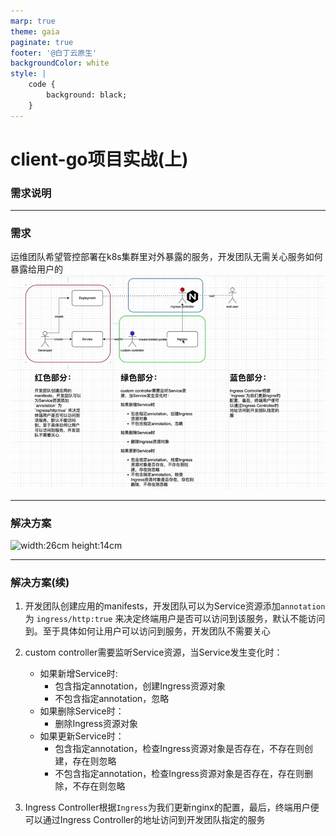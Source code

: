```yaml
---
marp: true
theme: gaia
paginate: true
footer: '@白丁云原生'
backgroundColor: white
style: |
    code {
        background: black;
    }
---
```

<!--
_class: lead
-->

# client-go项目实战(上)

### 需求说明

---

### 需求

运维团队希望管控部署在k8s集群里对外暴露的服务，开发团队无需关心服务如何暴露给用户的
![width:26cm height:14cm](./images/img_1.png)

---
### 解决方案

![width:26cm height:14cm](./images/case1.png)

---

### 解决方案(续)

1. 开发团队创建应用的manifests，开发团队可以为Service资源添加`annotation` 为 `ingress/http:true` 来决定终端用户是否可以访问到该服务，默认不能访问到。至于具体如何让用户可以访问到服务，开发团队不需要关心 
2. custom controller需要监听Service资源，当Service发生变化时：

   - 如果新增Service时:
     - 包含指定annotation，创建Ingress资源对象
     - 不包含指定annotation，忽略
   - 如果删除Service时：
     - 删除Ingress资源对象
   - 如果更新Service时：
     - 包含指定annotation，检查Ingress资源对象是否存在，不存在则创建，存在则忽略
     - 不包含指定annotation，检查Ingress资源对象是否存在，存在则删除，不存在则忽略

3. Ingress Controller根据`Ingress`为我们更新nginx的配置，最后，终端用户便可以通过Ingress Controller的地址访问到开发团队指定的服务
